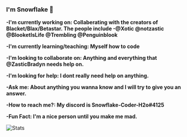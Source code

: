 ### I'm Snowflake 👋



**-I'm currently working on: Collaberating with the creators of Blacket/Blax/Betastar. The people include 
-@Xotic @notzastic @BlooketIsLife @Trembling @Penguinblook**

**-I'm currently learning/teaching: Myself how to code**

**-I'm looking to collaborate on: Anything and everything that @ZasticBradyn needs help on.**

**-I'm looking for help: I dont really need help on anything.**

**-Ask me: About anything you wanna know and I will try to give you an answer.**

**-How to reach me?: My discord is Snowflake-Coder-H2o#4125**

**-Fun Fact: I'm a nice person until you make me mad.**

![Stats](https://github-readme-stats.vercel.app/api?username=Snowflake-Coder-H2o&count_private=true&show_icons=true&theme=dark)
